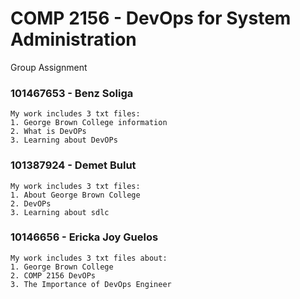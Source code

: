 # COMP 2156 - DevOps for System Administration

Group Assignment

### 101467653 - Benz Soliga
    My work includes 3 txt files:
    1. George Brown College information
    2. What is DevOPs
    3. Learning about DevOPs 

### 101387924 - Demet Bulut
    My work includes 3 txt files:
    1. About George Brown College 
    2. DevOPs
    3. Learning about sdlc

### 10146656 - Ericka Joy Guelos
    My work includes 3 txt files about:
    1. George Brown College 
    2. COMP 2156 DevOPs
    3. The Importance of DevOps Engineer
